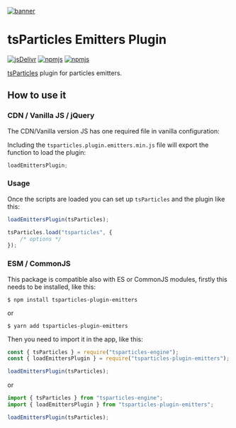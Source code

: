 [![banner](https://particles.js.org/images/banner2.png)](https://particles.js.org)

# tsParticles Emitters Plugin

[![jsDelivr](https://data.jsdelivr.com/v1/package/npm/tsparticles-plugin-emitters/badge)](https://www.jsdelivr.com/package/npm/tsparticles-plugin-emitters)
[![npmjs](https://badge.fury.io/js/tsparticles-plugin-emitters.svg)](https://www.npmjs.com/package/tsparticles-plugin-emitters)
[![npmjs](https://img.shields.io/npm/dt/tsparticles-plugin-emitters)](https://www.npmjs.com/package/tsparticles-plugin-emitters)

[tsParticles](https://github.com/matteobruni/tsparticles) plugin for particles emitters.

## How to use it

### CDN / Vanilla JS / jQuery

The CDN/Vanilla version JS has one required file in vanilla configuration:

Including the `tsparticles.plugin.emitters.min.js` file will export the function to load the plugin:

```javascript
loadEmittersPlugin;
```

### Usage

Once the scripts are loaded you can set up `tsParticles` and the plugin like this:

```javascript
loadEmittersPlugin(tsParticles);

tsParticles.load("tsparticles", {
    /* options */
});
```

### ESM / CommonJS

This package is compatible also with ES or CommonJS modules, firstly this needs to be installed, like this:

```shell
$ npm install tsparticles-plugin-emitters
```

or

```shell
$ yarn add tsparticles-plugin-emitters
```

Then you need to import it in the app, like this:

```javascript
const { tsParticles } = require("tsparticles-engine");
const { loadEmittersPlugin } = require("tsparticles-plugin-emitters");

loadEmittersPlugin(tsParticles);
```

or

```javascript
import { tsParticles } from "tsparticles-engine";
import { loadEmittersPlugin } from "tsparticles-plugin-emitters";

loadEmittersPlugin(tsParticles);
```
